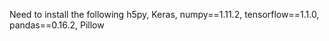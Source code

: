Need to install the following
h5py, Keras, numpy==1.11.2, tensorflow==1.1.0, pandas==0.16.2, Pillow
